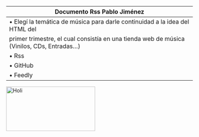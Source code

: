 | Documento Rss Pablo Jiménez |
|----------|
| •	Elegí la temática de música para darle continuidad a la idea del HTML del
primer trimestre, el cual consistía en una tienda web de música (Vinilos, CDs, Entradas…)  |
| •	Rss    |
| •	GitHub |
| •	Feedly |

<img src="https://videothumbcdn.prezi.com/o30ffgv3squ_/thumbnail.0000002.jpg" alt="Holi" width="240" height="120">





